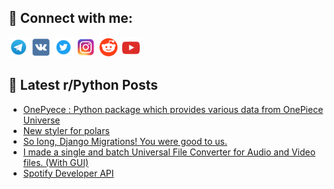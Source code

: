 ## 🔎 Connect with me:
[<img src="https://github.com/bullbesh/bullbesh/blob/main/images/Telegram.png" width="32" height="32" />](https://t.me/bullbesh)
[<img src="https://github.com/bullbesh/bullbesh/blob/main/images/VK.png" width="32" height="32" />](https://vk.com/bullbesh)
[<img src="https://github.com/bullbesh/bullbesh/blob/main/images/Twitter.png" width="32" height="32" />](https://twitter.com/bullbesh1)
[<img src="https://github.com/bullbesh/bullbesh/blob/main/images/Instagram.png" width="32" height="32" />](https://www.instagram.com/bullbesh)
[<img src="https://github.com/bullbesh/bullbesh/blob/main/images/Reddit.png" width="32" height="32" />](https://www.reddit.com/user/bullbesh)
[<img src="https://github.com/bullbesh/bullbesh/blob/main/images/YouTube.png" width="32" height="32" />](https://www.youtube.com/channel/UCtfjRs6uzgq5mfm8S06WTcg)

## 📕 Latest r/Python Posts
<!-- BLOG-POST-LIST:START -->
- [OnePyece : Python package which provides various data from OnePiece Universe](https://www.reddit.com/r/Python/comments/1aqks23/onepyece_python_package_which_provides_various/)
- [New styler for polars](https://www.reddit.com/r/Python/comments/1aqjyj6/new_styler_for_polars/)
- [So long, Django Migrations! You were good to us.](https://www.reddit.com/r/Python/comments/1aqhdst/so_long_django_migrations_you_were_good_to_us/)
- [I made a single and batch Universal File Converter for Audio and Video files. &lpar;With GUI&rpar;](https://www.reddit.com/r/Python/comments/1aqdo3z/i_made_a_single_and_batch_universal_file/)
- [Spotify Developer API](https://www.reddit.com/r/Python/comments/1aqbjga/spotify_developer_api/)
<!-- BLOG-POST-LIST:END -->
